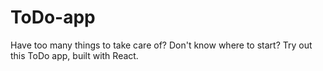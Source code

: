# ToDo-app
Have too many things to take care of? Don't know where to start? Try out this ToDo app, built with React.
